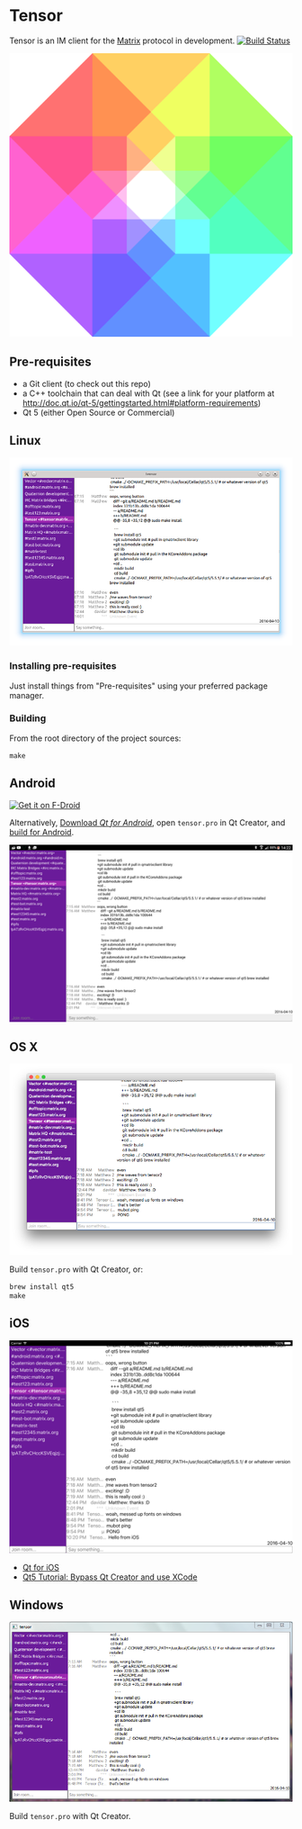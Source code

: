 # Tensor
Tensor is an IM client for the [Matrix](https://matrix.org) protocol in development. [![Build Status](https://travis-ci.org/davidar/tensor.svg?branch=master)](https://travis-ci.org/davidar/tensor)

![](client/logo.png)

## Pre-requisites
- a Git client (to check out this repo)
- a C++ toolchain that can deal with Qt (see a link for your platform at http://doc.qt.io/qt-5/gettingstarted.html#platform-requirements)
- Qt 5 (either Open Source or Commercial)

## Linux

![Screenshot](screen/kde4.png)

### Installing pre-requisites
Just install things from "Pre-requisites" using your preferred package manager.

### Building
From the root directory of the project sources:
```
make
```

## Android

[![Get it on F-Droid](https://upload.wikimedia.org/wikipedia/commons/thumb/0/0d/Get_it_on_F-Droid.svg/320px-Get_it_on_F-Droid.svg.png)](https://f-droid.org/repository/browse/?fdid=io.davidar.tensor)

Alternatively, [Download *Qt for Android*](http://www.qt.io/download-open-source/#section-2), open `tensor.pro` in Qt Creator, and [build for Android](http://doc.qt.io/qt-5/androidgs.html).

![Screenshot](screen/android.png)

## OS X

![Screenshot](screen/osx.png)

Build `tensor.pro` with Qt Creator, or:

```
brew install qt5
make
```

## iOS

![Screenshot](screen/ipad.png)

- [Qt for iOS](http://doc.qt.io/qt-5/ios-support.html)
- [Qt5 Tutorial: Bypass Qt Creator and use XCode](https://www.youtube.com/watch?v=EAdAvMc1MCI)

## Windows

![Screenshot](screen/win7.png)

Build `tensor.pro` with Qt Creator.
